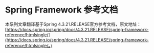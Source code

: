 # Spring Framework 参考文档

本系列文章翻译基于Spring 4.3.21.RELEASE官方参考文档，原文地址：[https://docs.spring.io/spring/docs/4.3.21.RELEASE/spring-framework-reference/htmlsingle/](https://docs.spring.io/spring/docs/4.3.21.RELEASE/spring-framework-reference/htmlsingle/。)

